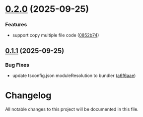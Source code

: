 # [0.2.0](https://github.com/savageKarl/copy-code-with-filename/compare/v0.1.1...v0.2.0) (2025-09-25)


### Features

* support copy multiple file code ([0852b74](https://github.com/savageKarl/copy-code-with-filename/commit/0852b7497818cca9e3b4e6b1770b67c052ee2b79))

## [0.1.1](https://github.com/savageKarl/copy-code-with-filename/compare/v0.1.0...v0.1.1) (2025-09-25)


### Bug Fixes

* update tsconfig.json moduleResolution to bundler ([a6f6aae](https://github.com/savageKarl/copy-code-with-filename/commit/a6f6aae8c4922f9ea5567219ac14276d083eddd4))

# Changelog

All notable changes to this project will be documented in this file.
